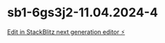 # sb1-6gs3j2-11.04.2024-4

[Edit in StackBlitz next generation editor ⚡️](https://stackblitz.com/~/github.com/CurtisCowgill/sb1-6gs3j2-11.04.2024-4)